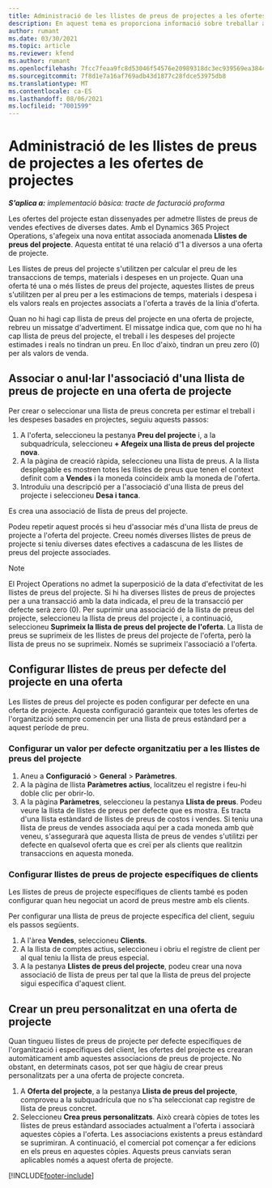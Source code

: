 ```yaml
---
title: Administració de les llistes de preus de projectes a les ofertes de projectes
description: En aquest tema es proporciona informació sobre treballar amb llistes de preus del projecte en ofertes.
author: rumant
ms.date: 03/30/2021
ms.topic: article
ms.reviewer: kfend
ms.author: rumant
ms.openlocfilehash: 7fcc7feaa9fc8d53046f54576e20989318dc3ec939569ea3844b18097512a24b
ms.sourcegitcommit: 7f8d1e7a16af769adb43d1877c28fdce53975db8
ms.translationtype: MT
ms.contentlocale: ca-ES
ms.lasthandoff: 08/06/2021
ms.locfileid: "7001599"
---
```

# <a name="manage-project-price-lists-on-project-quotes"></a>Administració de les llistes de preus de projectes a les ofertes de projectes 

_**S'aplica a:** implementació bàsica: tracte de facturació proforma_

Les ofertes del projecte estan dissenyades per admetre llistes de preus de vendes efectives de diverses dates. Amb el Dynamics 365 Project Operations, s'afegeix una nova entitat associada anomenada **Llistes de preus del projecte**. Aquesta entitat té una relació d'1 a diversos a una oferta de projecte.

Les llistes de preus del projecte s'utilitzen per calcular el preu de les transaccions de temps, materials i despeses en un projecte. Quan una oferta té una o més llistes de preus del projecte, aquestes llistes de preus s'utilitzen per al preu per a les estimacions de temps, materials i despesa i els valors reals en projectes associats a l'oferta a través de la línia d'oferta.

Quan no hi hagi cap llista de preus del projecte en una oferta de projecte, rebreu un missatge d'advertiment. El missatge indica que, com que no hi ha cap llista de preus del projecte, el treball i les despeses del projecte estimades i reals no tindran un preu. En lloc d'això, tindran un preu zero (0) per als valors de venda.

## <a name="associate-or-disassociate-a-project-price-list-on-a-project-quote"></a>Associar o anul·lar l'associació d'una llista de preus de projecte en una oferta de projecte

Per crear o seleccionar una llista de preus concreta per estimar el treball i les despeses basades en projectes, seguiu aquests passos:

1. A l'oferta, seleccioneu la pestanya **Preu del projecte** i, a la subquadrícula, seleccioneu **+ Afegeix una llista de preus del projecte nova**.
2. A la pàgina de creació ràpida, seleccioneu una llista de preus. A la llista desplegable es mostren totes les llistes de preus que tenen el context definit com a **Vendes** i la moneda coincideix amb la moneda de l'oferta.
4. Introduïu una descripció per a l'associació d'una llista de preus del projecte i seleccioneu **Desa i tanca**.

Es crea una associació de llista de preus del projecte.

Podeu repetir aquest procés si heu d'associar més d'una llista de preus de projecte a l'oferta del projecte. Creeu només diverses llistes de preus de projecte si teniu diverses dates efectives a cadascuna de les llistes de preus del projecte associades.

> [!NOTE]
> El Project Operations no admet la superposició de la data d'efectivitat de les llistes de preus del projecte. Si hi ha diverses llistes de preus de projectes per a una transacció amb la data indicada, el preu de la transacció per defecte serà zero (0).
Per suprimir una associació de la llista de preus del projecte, seleccioneu la llista de preus del projecte i, a continuació, seleccioneu **Suprimeix la llista de preus del projecte de l'oferta**. La llista de preus se suprimeix de les llistes de preus del projecte de l'oferta, però la llista de preus no se suprimeix. Només se suprimeix l'associació a l'oferta.

## <a name="set-up-default-project-price-lists-on-a-quote"></a>Configurar llistes de preus per defecte del projecte en una oferta

Les llistes de preus del projecte es poden configurar per defecte en una oferta de projecte. Aquesta configuració garanteix que totes les ofertes de l'organització sempre comencin per una llista de preus estàndard per a aquest període de preu.

### <a name="set-up-organizational-default-for-project-price-lists"></a>Configurar un valor per defecte organitzatiu per a les llistes de preus del projecte

1. Aneu a **Configuració** > **General** > **Paràmetres**.
2. A la pàgina de llista **Paràmetres actius**, localitzeu el registre i feu-hi doble clic per obrir-lo. 
3. A la pàgina **Paràmetres**, seleccioneu la pestanya **Llista de preus**. Podeu veure la llista de llistes de preus per defecte que es mostra. Es tracta d'una llista estàndard de llistes de preus de costos i vendes. Si teniu una llista de preus de vendes associada aquí per a cada moneda amb què veneu, s'assegurarà que aquesta llista de preus de vendes s'utilitzi per defecte en qualsevol oferta que es creï per als clients que realitzin transaccions en aquesta moneda.

### <a name="set-up-customer-specific-project-price-lists"></a>Configurar llistes de preus de projecte específiques de clients

Les llistes de preus de projecte específiques de clients també es poden configurar quan heu negociat un acord de preus mestre amb els clients.

Per configurar una llista de preus de projecte específica del client, seguiu els passos següents.

1. A l'àrea **Vendes**, seleccioneu **Clients**.
2. A la llista de comptes actius, seleccioneu i obriu el registre de client per al qual teniu la llista de preus especial.
3. A la pestanya **Llistes de preus del projecte**, podeu crear una nova associació de llista de preus per tal que la llista de preus del projecte sigui específica d'aquest client.

## <a name="create-custom-pricing-on-a-project-quote"></a>Crear un preu personalitzat en una oferta de projecte

Quan tingueu llistes de preus de projecte per defecte específiques de l'organització i específiques del client, les ofertes del projecte es crearan automàticament amb aquestes associacions de preus de projecte. No obstant, en determinats casos, pot ser que hàgiu de crear preus personalitzats per a una oferta de projecte concreta. 

1. A **Oferta del projecte**, a la pestanya **Llista de preus del projecte**, comproveu a la subquadrícula que no s'ha seleccionat cap registre de llista de preus concret.
2. Seleccioneu **Crea preus personalitzats**. Això crearà còpies de totes les llistes de preus estàndard associades actualment a l'oferta i associarà aquestes còpies a l'oferta. Les associacions existents a preus estàndard se suprimiran. A continuació, el comercial pot començar a fer edicions en els preus en aquestes còpies. Aquests preus canviats seran aplicables només a aquest oferta de projecte.


[!INCLUDE[footer-include](../../includes/footer-banner.md)]
